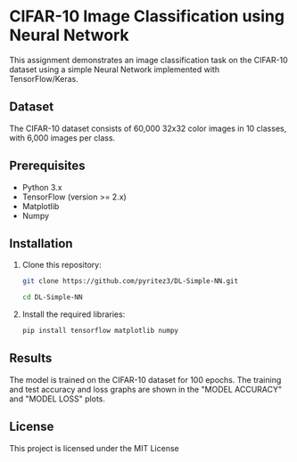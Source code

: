 # CIFAR-10 Image Classification using Neural Network

This assignment demonstrates an image classification task on the CIFAR-10 dataset using a simple Neural Network implemented with TensorFlow/Keras.

## Dataset

The CIFAR-10 dataset consists of 60,000 32x32 color images in 10 classes, with 6,000 images per class.

## Prerequisites

- Python 3.x
- TensorFlow (version >= 2.x)
- Matplotlib
- Numpy

## Installation

1. Clone this repository:
   ```bash
   git clone https://github.com/pyritez3/DL-Simple-NN.git
   
   cd DL-Simple-NN

2. Install the required libraries:
    ```bash
    pip install tensorflow matplotlib numpy
## Results
The model is trained on the CIFAR-10 dataset for 100 epochs. The training and test accuracy and loss graphs are shown in the "MODEL ACCURACY" and "MODEL LOSS" plots.

## License
This project is licensed under the MIT License
